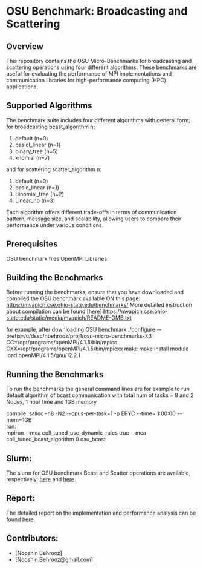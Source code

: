# OSU Benchmark: Broadcasting and Scattering

## Overview
This repository contains the OSU Micro-Benchmarks for broadcasting and scattering operations using four different algorithms. These benchmarks are useful for evaluating the performance of MPI implementations and communication libraries for high-performance computing (HPC) applications.

## Supported Algorithms
The benchmark suite includes four different algorithms with general form;
for broadcasting bcast_algorithm n:

1. default       (n=0)
2. basicl_linear (n=1)
3. binary_tree   (n=5)
4. knomial       (n=7)

and for scattering scatter_algorithm n:

1. default        (n=0)
2. basic_linear   (n=1)
2. Binomial_tree  (n=2)
3. Linear_nb      (n=3)

Each algorithm offers different trade-offs in terms of communication pattern, message size, and scalability, allowing users to compare their performance under various conditions.

## Prerequisites
OSU benchmark files
OpenMPI Libraries

## Building the Benchmarks
Before running the benchmarks, ensure that you have downloaded and compiled the OSU benchmark available ON this page: 
https://mvapich.cse.ohio-state.edu/benchmarks/ 
More detailed instruction about compilation can be found
[here] https://mvapich.cse.ohio-state.edu/static/media/mvapich/README-OMB.txt

for example, after downloading OSU benchmark
./configure --prefix=/u/dssc/nbehrooz/proj1/osu-micro-benchmarks-7.3
CC=/opt/programs/openMPI/4.1.5/bin/mpicc CXX=/opt/programs/openMPI/4.1.5/bin/mpicxx
make
make install
module load openMPI/4.1.5/gnu/12.2.1

## Running the Benchmarks
To run the benchmarks the general command lines are 
for example to run default algorithm of bcast communication with total num of tasks = 8 and 2 Nodes, 1 hour time and 1GB memory

compile:
salloc -n8 -N2 --cpus-per-task=1 -p EPYC --time= 1:00:00 --mem=1GB   
run:                          
mpirun --mca coll_tuned_use_dynamic_rules true --mca coll_tuned_bcast_algorithm 0 osu_bcast

## Slurm:
The slurm for OSU benchmark Bcast and Scatter operations are available, respectively:
[here](https://github.com/SNB-Cs-Ds/hpc_projects/blob/main/project_1_OSU_Benchmark/slurm_osu_bcast.job) and
[here](https://github.com/SNB-Cs-Ds/hpc_projects/blob/main/project_1_OSU_Benchmark/slurm_osu_scatter.job).

## Report:
The detailed report on the implementation and performance analysis can be found 
[here](https://github.com/SNB-Cs-Ds/hpc_projects/blob/main/project_1_OSU_Benchmark/report_proj1.pdf).

## Contributors:
- [Nooshin Behrooz]
- [Nooshin.Behrooz@gmail.com]




